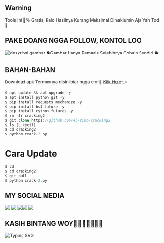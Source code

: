 ## Warning ##

Tools Ini 💯% Gratis, Kalo Hasilnya Kurang 
Maksimal Dimaklumin Aja Yah Tod🤗

## PAKE DOANG NGGA FOLLOW, KONTOL LOO 
![deskripsi gambar](https://i.ibb.co/mJymQ3n/Screenshot-2022-04-04-15-38-59-732-com-termux.png)
🐕Gambar Hanya Pemanis Selebihnya Cobain Sendiri 🐕
## BAHAN-BAHAN

Download apk Termuxnya disini biar ngga eror🌟
[Klik Here](https://f-droid.org/repo/com.termux_117.apk)👈
 
```php
$ apt update && apt upgrade -y
$ apt install python git -y
$ pip install requests mechanize -y
$ pip install bs4 future -y
$ pip install cython futures -y
$ rm -fr cracking2
$ git clone https://github.com/Al-Vino/cracking2
$ ls (L kecil)
$ cd cracking2
$ python crack-2.py
```
# Cara Update
```php
$ cd
$ cd cracking2
$ git pull
$ python crack-2.py
```
## MY SOCIAL MEDIA
[![](https://img.shields.io/badge/Github-black?logo=Github&logoColor=black&labelColor=white)](https://github.com/Al-Vino) [![](https://img.shields.io/badge/Twitter-blue?logo=Twitter&logoColor=White&labelColor=white)](https://mobile.twitter.com/AdjAlvino)
[![](https://img.shields.io/badge/Facebook-blue?logo=Facebook&logoColor=blue&labelColor=white)](https://www.facebook.com/legend.alvino)[![](https://img.shields.io/badge/Instagram-red?logo=Instagram&logoColor=red&labelColor=white)](https://www.instagram.com/silsillaa_/) [![](https://img.shields.io/badge/Whatsapp-CHAT-red?logo=Whatsapp&logoColor=Brightgreen&labelColor=white)](https://wa.me/6283114500777?text=Asalamualaikum+kak+Vino+ganteng)
## KASIH BINTANG WOY🌟🌟🌟🌟🌟🌟🌟
![Typing SVG](https://readme-typing-svg.herokuapp.com?lines=Selamat+Bersenang-senang....!+)
